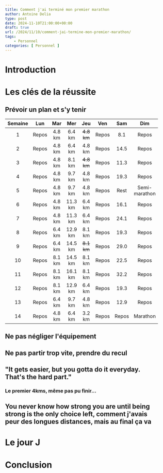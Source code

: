 ```yaml
---
title: Comment j'ai terminé mon premier marathon
author: Antoine Delia
type: post
date: 2024-11-10T21:00:00+00:00
draft: true
url: /2024/11/10/comment-jai-termine-mon-premier-marathon/
tags:
    - Personnel
categories: [ Personnel ]
---
```

# Introduction

# Les clés de la réussite

## Prévoir un plan et s'y tenir

| Semaine |  Lun  |   Mar  |   Mer   |     Jeu    |  Ven  |  Sam  |      Dim      |
|:-------:|:-----:|:------:|:-------:|:----------:|:-----:|:-----:|:-------------:|
|    1    | Repos | 4.8 km |  6.4 km | ~~4.8 km~~ | Repos |  8.1  |     Repos     |
|    2    | Repos | 4.8 km |  6.4 km |   4.8 km   | Repos |  14.5 |     Repos     |
|    3    | Repos | 4.8 km |  8.1 km | ~~4.8 km~~ | Repos |  11.3 |     Repos     |
|    4    | Repos | 4.8 km |  9.7 km |   4.8 km   | Repos |  19.3 |     Repos     |
|    5    | Repos | 4.8 km |  9.7 km |   4.8 km   | Repos |  Rest | Semi-marathon |
|    6    | Repos | 4.8 km | 11.3 km |   6.4 km   | Repos |  16.1 |     Repos     |
|    7    | Repos | 4.8 km | 11.3 km |   6.4 km   | Repos |  24.1 |     Repos     |
|    8    | Repos | 6.4 km | 12.9 km |   8.1 km   | Repos |  19.3 |     Repos     |
|    9    | Repos | 6.4 km | 14.5 km | ~~8.1 km~~ | Repos |  29.0 |     Repos     |
|    10   | Repos | 8.1 km | 14.5 km |   8.1 km   | Repos |  22.5 |     Repos     |
|    11   | Repos | 8.1 km | 16.1 km |   8.1 km   | Repos |  32.2 |     Repos     |
|    12   | Repos | 8.1 km | 12.9 km |   6.4 km   | Repos |  19.3 |     Repos     |
|    13   | Repos | 6.4 km |  9.7 km |   4.8 km   | Repos |  12.9 |     Repos     |
|    14   | Repos | 4.8 km |  6.4 km |   3.2 km   | Repos | Repos |    Marathon   |

## Ne pas négliger l'équipement

## Ne pas partir trop vite, prendre du recul

## "It gets easier, but you gotta do it everyday. That's the hard part."

### Le premier 4kms, même pas pu finir...

## You never know how strong you are until being strong is the only choice left, comment j'avais peur des longues distances, mais au final ça va

# Le jour J

# Conclusion
